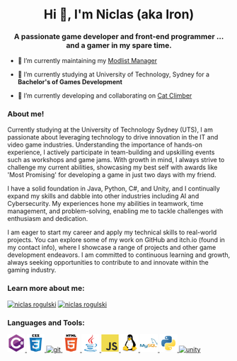 <h1 align="center">Hi 👋, I'm Niclas (aka Iron)</h1>
<h3 align="center">A passionate game developer and front-end programmer ... and a gamer in my spare time.</h3>

- 🔭 I’m currently maintaining my [Modlist Manager](https://github.com/IronExcavater/Modlist-Manager)

- 🌱 I’m currently studying at University of Technology, Sydney for a **Bachelor's of Games Development**

- 👯 I’m currently developing and collaborating on [Cat Climber](https://niclas-rogulski.itch.io/cat-climber)
<h3 align="left">About me!</h3>
<p align="left">Currently studying at the University of Technology Sydney (UTS), I am passionate about leveraging technology to drive innovation in the IT and video game industries. Understanding the importance of hands-on experience, I actively participate in team-building and upskilling events such as workshops and game jams. With growth in mind, I always strive to challenge my current abilities, showcasing my best self with awards like 'Most Promising' for developing a game in just two days with my friend.

I have a solid foundation in Java, Python, C#, and Unity, and I continually expand my skills and dabble into other industries including AI and Cybersecurity. My experiences hone my abilities in teamwork, time management, and problem-solving, enabling me to tackle challenges with enthusiasm and dedication.

I am eager to start my career and apply my technical skills to real-world projects. You can explore some of my work on GitHub and itch.io (found in my contact info), where I showcase a range of projects and other game development endeavors.
I am committed to continuous learning and growth, always seeking opportunities to contribute to and innovate within the gaming industry.</p>
<h3 align="left">Learn more about me:</h3>
<p align="left">
<a href="https://linkedin.com/in/niclas rogulski" target="blank"><img align="center" src="https://raw.githubusercontent.com/rahuldkjain/github-profile-readme-generator/master/src/images/icons/Social/linked-in-alt.svg" alt="niclas rogulski" height="30" width="40" /></a>
<a href="https://niclas-rogulski.itch.io" target="blank"><img align="center" src="https://static.itch.io/images/itchio-textless-black.svg" alt="niclas rogulski" height="30" width="40" /></a>
</p>

<h3 align="left">Languages and Tools:</h3>
<p align="left"> <a href="https://www.w3schools.com/cs/" target="_blank" rel="noreferrer"> <img src="https://raw.githubusercontent.com/devicons/devicon/master/icons/csharp/csharp-original.svg" alt="csharp" width="40" height="40"/> </a> <a href="https://www.w3schools.com/css/" target="_blank" rel="noreferrer"> <img src="https://raw.githubusercontent.com/devicons/devicon/master/icons/css3/css3-original-wordmark.svg" alt="css3" width="40" height="40"/> </a> <a href="https://git-scm.com/" target="_blank" rel="noreferrer"> <img src="https://www.vectorlogo.zone/logos/git-scm/git-scm-icon.svg" alt="git" width="40" height="40"/> </a> <a href="https://www.w3.org/html/" target="_blank" rel="noreferrer"> <img src="https://raw.githubusercontent.com/devicons/devicon/master/icons/html5/html5-original-wordmark.svg" alt="html5" width="40" height="40"/> </a> <a href="https://www.java.com" target="_blank" rel="noreferrer"> <img src="https://raw.githubusercontent.com/devicons/devicon/master/icons/java/java-original.svg" alt="java" width="40" height="40"/> </a> <a href="https://developer.mozilla.org/en-US/docs/Web/JavaScript" target="_blank" rel="noreferrer"> <img src="https://raw.githubusercontent.com/devicons/devicon/master/icons/javascript/javascript-original.svg" alt="javascript" width="40" height="40"/> </a> <a href="https://www.linux.org/" target="_blank" rel="noreferrer"> <img src="https://raw.githubusercontent.com/devicons/devicon/master/icons/linux/linux-original.svg" alt="linux" width="40" height="40"/> </a> <a href="https://www.mysql.com/" target="_blank" rel="noreferrer"> <img src="https://raw.githubusercontent.com/devicons/devicon/master/icons/mysql/mysql-original-wordmark.svg" alt="mysql" width="40" height="40"/> </a> <a href="https://www.python.org" target="_blank" rel="noreferrer"> <img src="https://raw.githubusercontent.com/devicons/devicon/master/icons/python/python-original.svg" alt="python" width="40" height="40"/> </a> <a href="https://unity.com/" target="_blank" rel="noreferrer"> <img src="https://www.vectorlogo.zone/logos/unity3d/unity3d-icon.svg" alt="unity" width="40" height="40"/> </a> </p>
